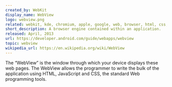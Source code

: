 ```yaml
---
created_by: WebKit
display_name: WebView
logo: webview.png
related: webkit, kde, chromium, apple, google, web, browser, html, css, js
short_description: A browser engine contained within an application.
released: April, 2013
url: https://developer.android.com/guide/webapps/webview
topic: webview
wikipedia_url: https://en.wikipedia.org/wiki/WebView
---
```

The “WebView” is the window through which your device displays these web pages. The WebView allows the programmer to write the bulk of the application using HTML, JavaScript and CSS, the standard Web programming tools.
